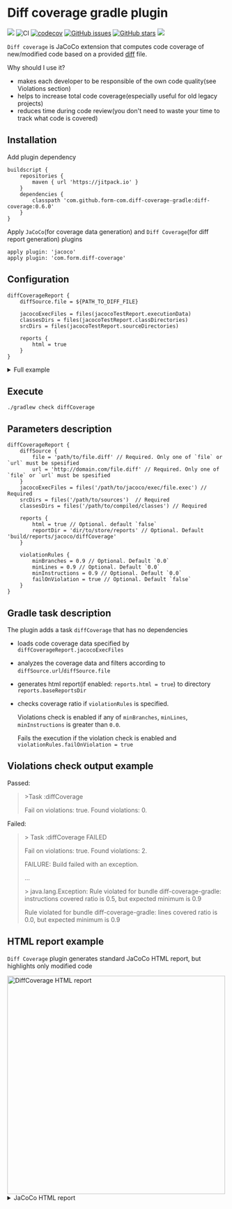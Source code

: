# Diff coverage gradle plugin 
[![](https://jitpack.io/v/form-com/diff-coverage-gradle.svg)](https://jitpack.io/#form-com/diff-coverage-gradle) 
![CI](https://github.com/form-com/diff-coverage-gradle/workflows/CI/badge.svg) 
[![codecov](https://codecov.io/gh/form-com/diff-coverage-gradle/branch/master/graph/badge.svg)](https://codecov.io/gh/form-com/diff-coverage-gradle)
[![GitHub issues](https://img.shields.io/github/issues/form-com/diff-coverage-gradle)](https://github.com/form-com/diff-coverage-gradle/issues)
[![GitHub stars](https://img.shields.io/github/stars/form-com/diff-coverage-gradle?style=flat-square)](https://github.com/form-com/diff-coverage-gradle/stargazers) 
[![](https://jitpack.io/v/form-com/diff-coverage-gradle/month.svg)](https://jitpack.io/#form-com/diff-coverage-gradle)

`Diff coverage` is JaCoCo extension that computes code coverage of new/modified code based on a provided [diff](https://en.wikipedia.org/wiki/Diff#Unified_format) file. 

Why should I use it?
* makes each developer to be responsible of the own code quality(see Violations section)
* helps to increase total code coverage(especially useful for old legacy projects)
* reduces time during code review(you don't need to waste your time to track what code is covered)

## Installation
Add plugin dependency  
```
buildscript {
    repositories {
        maven { url 'https://jitpack.io' }
    }
    dependencies {
        classpath 'com.github.form-com.diff-coverage-gradle:diff-coverage:0.6.0'
    }
}
```
Apply `JaCoCo`(for coverage data generation) and `Diff Coverage`(for diff report generation) plugins  
```
apply plugin: 'jacoco'
apply plugin: 'com.form.diff-coverage'
```
## Configuration
```
diffCoverageReport {
    diffSource.file = ${PATH_TO_DIFF_FILE} 
    
    jacocoExecFiles = files(jacocoTestReport.executionData)
    classesDirs = files(jacocoTestReport.classDirectories)
    srcDirs = files(jacocoTestReport.sourceDirectories)

    reports {
        html = true
    }
}
```

<details>
  <summary>Full example</summary> 
   
   
  ```
    import java.nio.file.Files

    buildscript {
        repositories {
            maven { url 'https://jitpack.io' }
        }
        dependencies {
            classpath 'com.github.form-com.diff-coverage-gradle:diff-coverage:0.6.0'
        }
    }
    
    apply plugin: 'java'
    apply plugin: 'jacoco'
    apply plugin: 'com.form.diff-coverage'

    // Generate diff file using `git diff` tool    
    ext.createDiffUrl = { ->
        def diffBase = project.hasProperty('diffBase') ? project.diffBase : 'HEAD'
        def file = Files.createTempFile(URLEncoder.encode(project.name, 'UTF-8'), '.diff').toFile()
        file.withOutputStream { out ->
            exec {
                commandLine 'git', 'diff', '--no-color', '--minimal', diffBase
                standardOutput = out
            }
        }
        return file.toURI().toURL()
    }
    
    diffCoverageReport {
        afterEvaluate {
            diffSource.url =  createDiffUrl()
        } 
        
        jacocoExecFiles = files(jacocoTestReport.executionData)
        classesDirs = files(jacocoTestReport.classDirectories)
        srcDirs = files(jacocoTestReport.sourceDirectories)
    
        reports {
            html = true
        }
    }
    diffCoverage.dependsOn += check
  ```  
    
</details>

## Execute

```
./gradlew check diffCoverage
```

## Parameters description
```
diffCoverageReport {
    diffSource {
        file = 'path/to/file.diff' // Required. Only one of `file` or `url` must be spesified 
        url = 'http://domain.com/file.diff' // Required. Only one of `file` or `url` must be spesified
    }
    jacocoExecFiles = files('/path/to/jacoco/exec/file.exec') // Required
    srcDirs = files('/path/to/sources')  // Required
    classesDirs = files('/path/to/compiled/classes') // Required

    reports {
        html = true // Optional. default `false`
        reportDir = 'dir/to/store/reports' // Optional. Default 'build/reports/jacoco/diffCoverage'
    }

    violationRules {
        minBranches = 0.9 // Optional. Default `0.0`
        minLines = 0.9 // Optional. Default `0.0`
        minInstructions = 0.9 // Optional. Default `0.0`
        failOnViolation = true // Optional. Default `false`
    }
}
```

## Gradle task description
The plugin adds a task `diffCoverage` that has no dependencies
  * loads code coverage data specified by `diffCoverageReport.jacocoExecFiles`
  * analyzes the coverage data and filters according to `diffSource.url`/`diffSource.file`
  * generates html report(if enabled: `reports.html = true`) to directory `reports.baseReportsDir`
  * checks coverage ratio if `violationRules` is specified. 
    
    Violations check is enabled if any of `minBranches`, `minLines`, `minInstructions` is greater than `0.0`.
    
    Fails the execution if the violation check is enabled and `violationRules.failOnViolation = true`

## Violations check output example

Passed:
> \>Task :diffCoverage
>
> Fail on violations: true. Found violations: 0.

Failed:
>\> Task :diffCoverage FAILED
>
>Fail on violations: true. Found violations: 2.
>
>FAILURE: Build failed with an exception.
>
>...
>
>\> java.lang.Exception: Rule violated for bundle diff-coverage-gradle: instructions covered ratio is 0.5, but expected minimum is 0.9
> 
> Rule violated for bundle diff-coverage-gradle: lines covered ratio is 0.0, but expected minimum is 0.9



## HTML report example

`Diff Coverage` plugin generates standard JaCoCo HTML report, but highlights only modified code

<img src="https://user-images.githubusercontent.com/8483470/77781538-a74f3480-704d-11ea-9e39-051f1001b88a.png" width=500  alt="DiffCoverage HTML report"/>

<details>
  <summary>JaCoCo HTML report</summary> 
  <img src="https://user-images.githubusercontent.com/8483470/77781534-a61e0780-704d-11ea-871e-879fb45757cd.png" width=500 alt="JaCoCo HTML report"/>        
</details>

